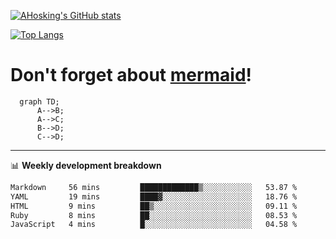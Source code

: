 [![AHosking's GitHub stats](https://github-readme-stats.vercel.app/api?username=ahosking&count_private=true&show_icons=true&theme=onedark&hide_rank=true&include_all_commits=true)](https://github.com/ahosking)

[![Top Langs](https://github-readme-stats.vercel.app/api/top-langs/?username=ahosking&layout=compact&theme=onedark)](https://github.com/ahosking)


# Don't forget about [mermaid](https://github.blog/2022-02-14-include-diagrams-markdown-files-mermaid/)!

```mermaid
  graph TD;
      A-->B;
      A-->C;
      B-->D;
      C-->D;
```
-------

📊 **Weekly development breakdown**

<!--START_SECTION:waka-->

```txt
Markdown     56 mins         █████████████▒░░░░░░░░░░░   53.87 %
YAML         19 mins         ████▓░░░░░░░░░░░░░░░░░░░░   18.76 %
HTML         9 mins          ██▒░░░░░░░░░░░░░░░░░░░░░░   09.11 %
Ruby         8 mins          ██░░░░░░░░░░░░░░░░░░░░░░░   08.53 %
JavaScript   4 mins          █░░░░░░░░░░░░░░░░░░░░░░░░   04.58 %
```

<!--END_SECTION:waka-->
